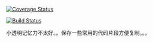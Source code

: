 [![Coverage Status](https://coveralls.io/repos/github/eternal-flame-AD/memo/badge.svg?branch=master)](https://coveralls.io/github/eternal-flame-AD/memo?branch=master)

[![Build Status](https://travis-ci.org/eternal-flame-AD/memo.svg?branch=master)](https://travis-ci.org/eternal-flame-AD/memo?branch=master)

小透明记忆力不太好。。保存一些常用的代码片段方便复制。。。